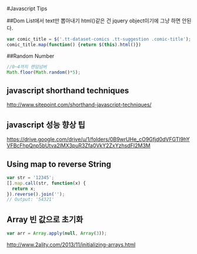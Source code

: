 #Javascript Tips

##Dom List에서 text만 뽑아내기
html()같은 건 jquery object이기에 그냥 하면 안된다.
```javascript
var comic_title = $('.tt-dataset-comics .tt-suggestion .comic-title');
comic_title.map(function() {return $(this).html()})
```

##Random Number
```javascript
//0~4까지 랜덤넘버
Math.floor(Math.random()*5);
```

## javascript shorthand techniques
http://www.sitepoint.com/shorthand-javascript-techniques/

## javascript 성능 향상 팁
https://drive.google.com/drive/u/1/folders/0B9wrUHe_cO9Gfjd0dVFGTl9hYVFBcFhpQnp5bUtva2lMX3puR3Zfa0VkY2ZxYzhsdFI2M3M

## Using map to reverse String
```javascript
var str = '12345';
[].map.call(str, function(x) {
  return x;
}).reverse().join(''); 
// Output: '54321'
```

## Array 빈 값으로 초기화
```javascript
var arr = Array.apply(null, Array(3));
```
http://www.2ality.com/2013/11/initializing-arrays.html
